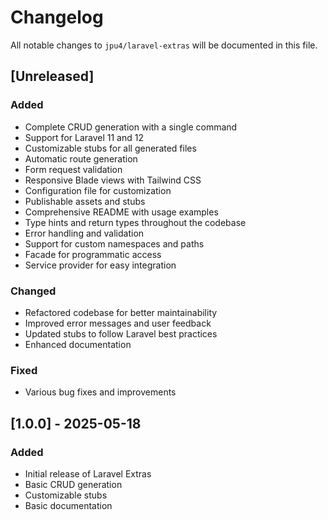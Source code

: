 # Changelog

All notable changes to `jpu4/laravel-extras` will be documented in this file.

## [Unreleased]

### Added
- Complete CRUD generation with a single command
- Support for Laravel 11 and 12
- Customizable stubs for all generated files
- Automatic route generation
- Form request validation
- Responsive Blade views with Tailwind CSS
- Configuration file for customization
- Publishable assets and stubs
- Comprehensive README with usage examples
- Type hints and return types throughout the codebase
- Error handling and validation
- Support for custom namespaces and paths
- Facade for programmatic access
- Service provider for easy integration

### Changed
- Refactored codebase for better maintainability
- Improved error messages and user feedback
- Updated stubs to follow Laravel best practices
- Enhanced documentation

### Fixed
- Various bug fixes and improvements

## [1.0.0] - 2025-05-18

### Added
- Initial release of Laravel Extras
- Basic CRUD generation
- Customizable stubs
- Basic documentation
